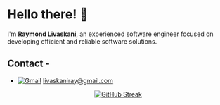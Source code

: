 # Hello there! 👋

I'm **Raymond Livaskani**, an experienced software engineer focused on developing efficient and reliable software solutions.

## Contact -

- [![Gmail](https://img.shields.io/badge/Gmail-D14836?style=flat&logo=gmail&logoColor=white)](mailto:livaskaniray@gmail.com) livaskaniray@gmail.com
<p align="center">
  <tr>
    <td align="center" style="padding=0;width=50%;">
<a href="https://git.io/streak-stats"><img src="https://streak-stats.demolab.com?user=rliva&theme=highcontrast&hide_border=true&border_radius=4.6" alt="GitHub Streak" /></a>
    </td>
  </tr>
</p>

